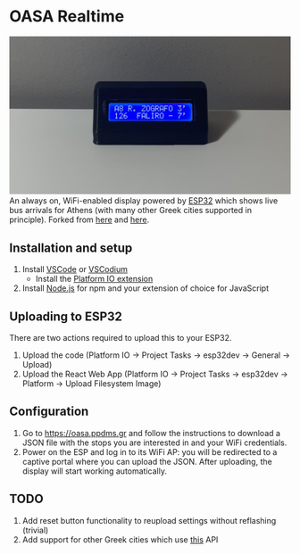 # OASA Realtime
![prototype.jpeg](prototype.jpeg)
An always on, WiFi-enabled display powered by [ESP32](https://www.sudo.is/docs/esphome/boards/esp32c3supermini/) which shows live bus arrivals for Athens (with many other Greek cities supported in principle).
Forked from [here](https://github.com/h9419/ESP_AP_Webserver.git) and [here](https://www.thingiverse.com/thing:614241).

## Installation and setup

1. Install [VSCode](https://code.visualstudio.com/) or [VSCodium](https://vscodium.com/)
    * Install the [Platform IO extension](https://platformio.org/install/ide?install=vscode)
2. Install [Node.js](https://nodejs.org/en/) for npm and your extension of choice for JavaScript

## Uploading to ESP32

There are two actions required to upload this to your ESP32.

1. Upload the code (Platform IO -> Project Tasks -> esp32dev -> General -> Upload)
2. Upload the React Web App (Platform IO -> Project Tasks -> esp32dev -> Platform -> Upload Filesystem Image)

## Configuration

1. Go to https://oasa.ppdms.gr and follow the instructions to download a JSON file with the stops you are interested in and your WiFi credentials.
2. Power on the ESP and log in to its WiFi AP: you will be redirected to a captive portal where you can upload the JSON. After uploading, the display will start working automatically.

## TODO
1. Add reset button functionality to reupload settings without reflashing (trivial)
2. Add support for other Greek cities which use [this](https://github.com/fotispozoglou/greece-telematics-cli/blob/main/modules/Telematics.py) API